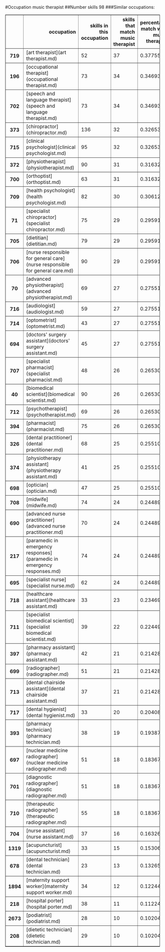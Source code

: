 #Occupation music therapist
##Number skills 98
###Similar occupations:
<table border="1" class="dataframe">
  <thead>
    <tr style="text-align: right;">
      <th></th>
      <th>occupation</th>
      <th>skills in this occupation</th>
      <th>skills that match music therapist</th>
      <th>percentage match with music therapist</th>
      <th>skills not in music therapist</th>
    </tr>
  </thead>
  <tbody>
    <tr>
      <th>719</th>
      <td>[art therapist](art therapist.md)</td>
      <td>52</td>
      <td>37</td>
      <td>0.377551</td>
      <td>15</td>
    </tr>
    <tr>
      <th>196</th>
      <td>[occupational therapist](occupational therapist.md)</td>
      <td>73</td>
      <td>34</td>
      <td>0.346939</td>
      <td>39</td>
    </tr>
    <tr>
      <th>702</th>
      <td>[speech and language therapist](speech and language therapist.md)</td>
      <td>73</td>
      <td>34</td>
      <td>0.346939</td>
      <td>39</td>
    </tr>
    <tr>
      <th>373</th>
      <td>[chiropractor](chiropractor.md)</td>
      <td>136</td>
      <td>32</td>
      <td>0.326531</td>
      <td>104</td>
    </tr>
    <tr>
      <th>715</th>
      <td>[clinical psychologist](clinical psychologist.md)</td>
      <td>95</td>
      <td>32</td>
      <td>0.326531</td>
      <td>63</td>
    </tr>
    <tr>
      <th>372</th>
      <td>[physiotherapist](physiotherapist.md)</td>
      <td>90</td>
      <td>31</td>
      <td>0.316327</td>
      <td>59</td>
    </tr>
    <tr>
      <th>700</th>
      <td>[orthoptist](orthoptist.md)</td>
      <td>63</td>
      <td>31</td>
      <td>0.316327</td>
      <td>32</td>
    </tr>
    <tr>
      <th>709</th>
      <td>[health psychologist](health psychologist.md)</td>
      <td>82</td>
      <td>30</td>
      <td>0.306122</td>
      <td>52</td>
    </tr>
    <tr>
      <th>71</th>
      <td>[specialist chiropractor](specialist chiropractor.md)</td>
      <td>75</td>
      <td>29</td>
      <td>0.295918</td>
      <td>46</td>
    </tr>
    <tr>
      <th>705</th>
      <td>[dietitian](dietitian.md)</td>
      <td>79</td>
      <td>29</td>
      <td>0.295918</td>
      <td>50</td>
    </tr>
    <tr>
      <th>706</th>
      <td>[nurse responsible for general care](nurse responsible for general care.md)</td>
      <td>90</td>
      <td>29</td>
      <td>0.295918</td>
      <td>61</td>
    </tr>
    <tr>
      <th>70</th>
      <td>[advanced physiotherapist](advanced physiotherapist.md)</td>
      <td>69</td>
      <td>27</td>
      <td>0.275510</td>
      <td>42</td>
    </tr>
    <tr>
      <th>716</th>
      <td>[audiologist](audiologist.md)</td>
      <td>59</td>
      <td>27</td>
      <td>0.275510</td>
      <td>32</td>
    </tr>
    <tr>
      <th>714</th>
      <td>[optometrist](optometrist.md)</td>
      <td>43</td>
      <td>27</td>
      <td>0.275510</td>
      <td>16</td>
    </tr>
    <tr>
      <th>694</th>
      <td>[doctors' surgery assistant](doctors' surgery assistant.md)</td>
      <td>45</td>
      <td>27</td>
      <td>0.275510</td>
      <td>18</td>
    </tr>
    <tr>
      <th>707</th>
      <td>[specialist pharmacist](specialist pharmacist.md)</td>
      <td>48</td>
      <td>26</td>
      <td>0.265306</td>
      <td>22</td>
    </tr>
    <tr>
      <th>40</th>
      <td>[biomedical scientist](biomedical scientist.md)</td>
      <td>90</td>
      <td>26</td>
      <td>0.265306</td>
      <td>64</td>
    </tr>
    <tr>
      <th>712</th>
      <td>[psychotherapist](psychotherapist.md)</td>
      <td>69</td>
      <td>26</td>
      <td>0.265306</td>
      <td>43</td>
    </tr>
    <tr>
      <th>394</th>
      <td>[pharmacist](pharmacist.md)</td>
      <td>75</td>
      <td>26</td>
      <td>0.265306</td>
      <td>49</td>
    </tr>
    <tr>
      <th>326</th>
      <td>[dental practitioner](dental practitioner.md)</td>
      <td>68</td>
      <td>25</td>
      <td>0.255102</td>
      <td>43</td>
    </tr>
    <tr>
      <th>374</th>
      <td>[physiotherapy assistant](physiotherapy assistant.md)</td>
      <td>41</td>
      <td>25</td>
      <td>0.255102</td>
      <td>16</td>
    </tr>
    <tr>
      <th>698</th>
      <td>[optician](optician.md)</td>
      <td>47</td>
      <td>25</td>
      <td>0.255102</td>
      <td>22</td>
    </tr>
    <tr>
      <th>708</th>
      <td>[midwife](midwife.md)</td>
      <td>74</td>
      <td>24</td>
      <td>0.244898</td>
      <td>50</td>
    </tr>
    <tr>
      <th>690</th>
      <td>[advanced nurse practitioner](advanced nurse practitioner.md)</td>
      <td>70</td>
      <td>24</td>
      <td>0.244898</td>
      <td>46</td>
    </tr>
    <tr>
      <th>217</th>
      <td>[paramedic in emergency responses](paramedic in emergency responses.md)</td>
      <td>74</td>
      <td>24</td>
      <td>0.244898</td>
      <td>50</td>
    </tr>
    <tr>
      <th>695</th>
      <td>[specialist nurse](specialist nurse.md)</td>
      <td>62</td>
      <td>24</td>
      <td>0.244898</td>
      <td>38</td>
    </tr>
    <tr>
      <th>718</th>
      <td>[healthcare assistant](healthcare assistant.md)</td>
      <td>33</td>
      <td>23</td>
      <td>0.234694</td>
      <td>10</td>
    </tr>
    <tr>
      <th>711</th>
      <td>[specialist biomedical scientist](specialist biomedical scientist.md)</td>
      <td>39</td>
      <td>22</td>
      <td>0.224490</td>
      <td>17</td>
    </tr>
    <tr>
      <th>397</th>
      <td>[pharmacy assistant](pharmacy assistant.md)</td>
      <td>42</td>
      <td>21</td>
      <td>0.214286</td>
      <td>21</td>
    </tr>
    <tr>
      <th>699</th>
      <td>[radiographer](radiographer.md)</td>
      <td>51</td>
      <td>21</td>
      <td>0.214286</td>
      <td>30</td>
    </tr>
    <tr>
      <th>713</th>
      <td>[dental chairside assistant](dental chairside assistant.md)</td>
      <td>37</td>
      <td>21</td>
      <td>0.214286</td>
      <td>16</td>
    </tr>
    <tr>
      <th>717</th>
      <td>[dental hygienist](dental hygienist.md)</td>
      <td>33</td>
      <td>20</td>
      <td>0.204082</td>
      <td>13</td>
    </tr>
    <tr>
      <th>393</th>
      <td>[pharmacy technician](pharmacy technician.md)</td>
      <td>38</td>
      <td>19</td>
      <td>0.193878</td>
      <td>19</td>
    </tr>
    <tr>
      <th>697</th>
      <td>[nuclear medicine radiographer](nuclear medicine radiographer.md)</td>
      <td>51</td>
      <td>18</td>
      <td>0.183673</td>
      <td>33</td>
    </tr>
    <tr>
      <th>701</th>
      <td>[diagnostic radiographer](diagnostic radiographer.md)</td>
      <td>51</td>
      <td>18</td>
      <td>0.183673</td>
      <td>33</td>
    </tr>
    <tr>
      <th>710</th>
      <td>[therapeutic radiographer](therapeutic radiographer.md)</td>
      <td>55</td>
      <td>18</td>
      <td>0.183673</td>
      <td>37</td>
    </tr>
    <tr>
      <th>704</th>
      <td>[nurse assistant](nurse assistant.md)</td>
      <td>37</td>
      <td>16</td>
      <td>0.163265</td>
      <td>21</td>
    </tr>
    <tr>
      <th>1319</th>
      <td>[acupuncturist](acupuncturist.md)</td>
      <td>33</td>
      <td>15</td>
      <td>0.153061</td>
      <td>18</td>
    </tr>
    <tr>
      <th>678</th>
      <td>[dental technician](dental technician.md)</td>
      <td>23</td>
      <td>13</td>
      <td>0.132653</td>
      <td>10</td>
    </tr>
    <tr>
      <th>1894</th>
      <td>[maternity support worker](maternity support worker.md)</td>
      <td>34</td>
      <td>12</td>
      <td>0.122449</td>
      <td>22</td>
    </tr>
    <tr>
      <th>218</th>
      <td>[hospital porter](hospital porter.md)</td>
      <td>38</td>
      <td>11</td>
      <td>0.112245</td>
      <td>27</td>
    </tr>
    <tr>
      <th>2673</th>
      <td>[podiatrist](podiatrist.md)</td>
      <td>28</td>
      <td>10</td>
      <td>0.102041</td>
      <td>18</td>
    </tr>
    <tr>
      <th>208</th>
      <td>[dietetic technician](dietetic technician.md)</td>
      <td>29</td>
      <td>10</td>
      <td>0.102041</td>
      <td>19</td>
    </tr>
  </tbody>
</table>

